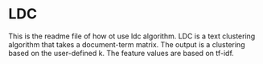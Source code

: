 # LDC

This is the readme file of how ot use ldc algorithm. 
LDC is a text clustering algorithm that takes a document-term matrix.
The output is a clustering based on the user-defined k. 
The feature values are based on tf-idf.
